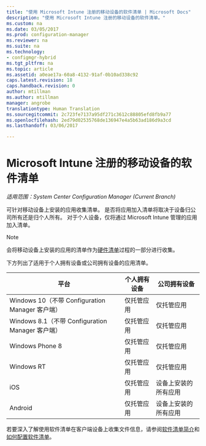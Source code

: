```yaml
---
title: "使用 Microsoft Intune 注册的移动设备的软件清单 | Microsoft Docs"
description: "使用 Microsoft Intune 注册的移动设备的软件清单。"
ms.custom: na
ms.date: 03/05/2017
ms.prod: configuration-manager
ms.reviewer: na
ms.suite: na
ms.technology:
- configmgr-hybrid
ms.tgt_pltfrm: na
ms.topic: article
ms.assetid: a0eae17a-60a8-4132-91af-0b10ad338c92
caps.latest.revision: 18
caps.handback.revision: 0
author: mtillman
ms.author: mtillman
manager: angrobe
translationtype: Human Translation
ms.sourcegitcommit: 2c723fe7137a95df271c3612c88805efd8fb9a77
ms.openlocfilehash: 2ed79d02535768de136947e4a5b63ad186d9a3cd
ms.lasthandoff: 03/06/2017

---
```

# <a name="software-inventory-for-mobile-devices-enrolled-with-microsoft-intune"></a>Microsoft Intune 注册的移动设备的软件清单

*适用范围：System Center Configuration Manager (Current Branch)*

 可针对移动设备上安装的应用收集清单。 是否将应用加入清单将取决于设备归公司所有还是归个人所有。 对于个人设备，仅将通过 Microsoft Intune 管理的应用加入清单。  

> [!NOTE]  
>  会将移动设备上安装的应用的清单作为[硬件清单](mobile-device-hardware-inventory-hybrid.md)过程的一部分进行收集。  

 下方列出了适用于个人拥有设备或公司拥有设备的应用清单。  

|平台|个人拥有设备|公司拥有设备|  
|--------------|---------------------------------|--------------------------------|  
|Windows 10（不带 Configuration Manager 客户端）|仅托管应用|仅托管应用|
|Windows 8.1（不带 Configuration Manager 客户端）|仅托管应用|仅托管应用|  
|Windows Phone 8|仅托管应用|仅托管应用|  
|Windows RT|仅托管应用|仅托管应用|  
|iOS|仅托管应用|设备上安装的所有应用|  
|Android|仅托管应用|设备上安装的所有应用|  

若要深入了解使用软件清单在客户端设备上收集文件信息，请参阅[软件清单简介](../../core/clients/manage/inventory/introduction-to-software-inventory.md)和[如何配置软件清单](../../core/clients/manage/inventory/configure-software-inventory.md)。

